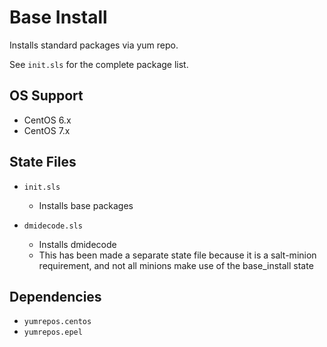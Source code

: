 # Base Install

Installs standard packages via yum repo.

See `init.sls` for the complete package list.


## OS Support

* CentOS 6.x
* CentOS 7.x


## State Files

* `init.sls`

    * Installs base packages

* `dmidecode.sls`

    * Installs dmidecode
    * This has been made a separate state file because it is a salt-minion requirement, and not all minions make use of the base_install state


## Dependencies

* `yumrepos.centos`
* `yumrepos.epel`
